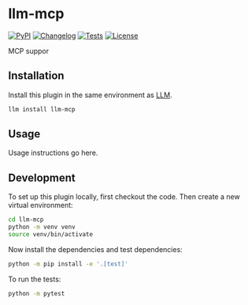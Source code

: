 # llm-mcp

[![PyPI](https://img.shields.io/pypi/v/llm-mcp.svg)](https://pypi.org/project/llm-mcp/)
[![Changelog](https://img.shields.io/github/v/release/myhau/llm-mcp?include_prereleases&label=changelog)](https://github.com/myhau/llm-mcp/releases)
[![Tests](https://github.com/myhau/llm-mcp/actions/workflows/test.yml/badge.svg)](https://github.com/myhau/llm-mcp/actions/workflows/test.yml)
[![License](https://img.shields.io/badge/license-Apache%202.0-blue.svg)](https://github.com/myhau/llm-mcp/blob/main/LICENSE)

MCP suppor

## Installation

Install this plugin in the same environment as [LLM](https://llm.datasette.io/).
```bash
llm install llm-mcp
```
## Usage

Usage instructions go here.

## Development

To set up this plugin locally, first checkout the code. Then create a new virtual environment:
```bash
cd llm-mcp
python -m venv venv
source venv/bin/activate
```
Now install the dependencies and test dependencies:
```bash
python -m pip install -e '.[test]'
```
To run the tests:
```bash
python -m pytest
```
